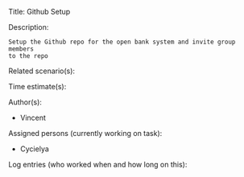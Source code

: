 Title: Github Setup

Description:

	Setup the Github repo for the open bank system and invite group members
	to the repo
  
Related scenario(s):

  
  
Time estimate(s):



Author(s):

  - Vincent

Assigned persons (currently working on task):

  - Cycielya

Log entries (who worked when and how long on this):

